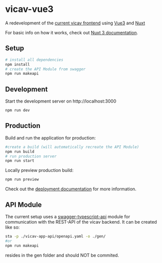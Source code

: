 # vicav-vue3

A redevelopment of the [current vicav frontend](https://vicav.acdh.oeaw.ac.at/) using [Vue3](https://vuejs.org/) and [Nuxt](https://nuxt.com/)

For basic info on how it works, check out [Nuxt 3 documentation](https://nuxt.com/docs/getting-started/introduction).

## Setup
```bash
# install all dependencies
npm install
# create the API Module from swagger
npm run makeapi
```

## Development

Start the development server on http://localhost:3000

```bash
npm run dev
```

## Production

Build and run the application for production:

```bash
#create a build (will automatically recreate the API Module)
npm run build
# run production server
npm run start
```

Locally preview production build:

```bash
npm run preview
```

Check out the [deployment documentation](https://nuxt.com/docs/getting-started/deployment) for more information.


## API Module

The current setup uses a [swagger-typescript-api](https://github.com/acacode/swagger-typescript-api) module for 
communication with the REST-API of the vicav backend. It can be created like so:

```bash
sta -p ./vicav-app-api/openapi.yaml -o ./gen/
#or
npm run makeapi
```
resides in the gen folder and should NOT be commited. 
